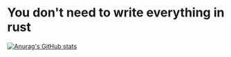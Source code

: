 # You don't need to write everything in rust


[![Anurag's GitHub stats](https://github-readme-stats.vercel.app/api?username=Timm-png&theme=radical)](https://github.com/anuraghazra/github-readme-stats)

